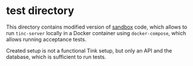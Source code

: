 # test directory

This directory contains modified version of [sandbox](https://github.com/tinkerbell/sandbox)
code, which allows to run `tinc-server` locally in a Docker container using `docker-compose`,
which allows running acceptance tests.

Created setup is not a functional Tink setup, but only an API and the database, which is sufficient
to run tests.
